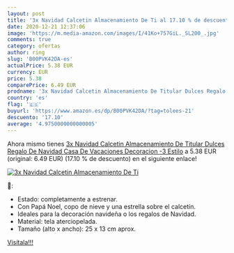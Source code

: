 ```yaml
---
layout: post
title: '3x Navidad Calcetin Almacenamiento De Ti al 17.10 % de descuento'
date: 2020-12-21 12:37:06
image: 'https://m.media-amazon.com/images/I/41Ko+757GiL._SL200_.jpg'
comments: true
category: ofertas
author: ring
slug: 'B00PVK42DA-es'
actualPrice: 5.38 EUR
currency: EUR
price: 5.38
comparePrice: 6.49 EUR
prodname: '3x Navidad Calcetin Almacenamiento De Titular Dulces Regalo De Navidad Casa De Vacaciones Decoracion -3 Estilo'
country: 'es'
flag: '🇪🇸'
buyurl: 'https://www.amazon.es/dp/B00PVK42DA/?tag=tolees-21'
descuento: '17.10'
average: '4.9750000000000005'
---
```


Ahora mismo tienes [3x Navidad Calcetin Almacenamiento De Titular Dulces Regalo De Navidad Casa De Vacaciones Decoracion -3 Estilo](https://www.amazon.es/dp/B00PVK42DA/?tag=tolees-21) a 5.38 EUR (original: 6.49 EUR) (17.10 %  de descuento) en el siguiente enlace!

[![3x Navidad Calcetin Almacenamiento De Ti](https://m.media-amazon.com/images/I/41Ko+757GiL._SL200_.jpg)](https://www.amazon.es/dp/B00PVK42DA/?tag=tolees-21)

🔎:

- Estado: completamente a estrenar.
- Con Papá Noel, copo de nieve y una estrella sobre el calcetín.
- Ideales para la decoración navideña o los regalos de Navidad.
- Material: tela aterciopelada.
- Tamaño (alto x ancho): 25 x 13 cm aprox.

[Visítala!!!](https://www.amazon.es/dp/B00PVK42DA/?tag=tolees-21)
